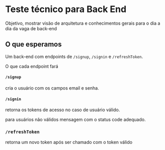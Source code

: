 # Teste técnico para Back End

Objetivo, mostrar visão de arquitetura e conhecimentos gerais para o dia a dia da vaga de back-end

## O que esperamos

Um back-end com endpoints de `/signup`, `/signin` e `/refreshToken`.

O que cada endpoint fará

#### `/signup`

cria o usuário com os campos email e senha.

#### `/signin`

retorna os tokens de acesso no caso de usuário válido. 

para usuários não válidos mensagem com o status code adequado.

### `/refreshToken`

retorna um novo token após ser chamado com o token válido
